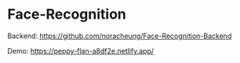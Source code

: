 # Face-Recognition

Backend: https://github.com/noracheung/Face-Recognition-Backend

Demo: https://peppy-flan-a8df2e.netlify.app/
